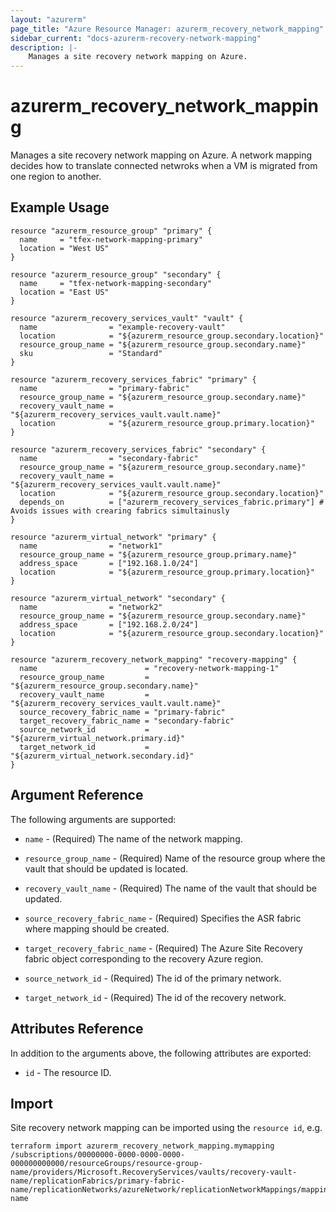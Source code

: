 ```yaml
---
layout: "azurerm"
page_title: "Azure Resource Manager: azurerm_recovery_network_mapping"
sidebar_current: "docs-azurerm-recovery-network-mapping"
description: |-
    Manages a site recovery network mapping on Azure.
---
```


# azurerm_recovery_network_mapping

Manages a site recovery network mapping on Azure. A network mapping decides how to translate connected netwroks when a VM is migrated from one region to another.

## Example Usage

```hcl
resource "azurerm_resource_group" "primary" {
  name     = "tfex-network-mapping-primary"
  location = "West US"
}

resource "azurerm_resource_group" "secondary" {
  name     = "tfex-network-mapping-secondary"
  location = "East US"
}

resource "azurerm_recovery_services_vault" "vault" {
  name                = "example-recovery-vault"
  location            = "${azurerm_resource_group.secondary.location}"
  resource_group_name = "${azurerm_resource_group.secondary.name}"
  sku                 = "Standard"
}

resource "azurerm_recovery_services_fabric" "primary" {
  name                = "primary-fabric"
  resource_group_name = "${azurerm_resource_group.secondary.name}"
  recovery_vault_name = "${azurerm_recovery_services_vault.vault.name}"
  location            = "${azurerm_resource_group.primary.location}"
}

resource "azurerm_recovery_services_fabric" "secondary" {
  name                = "secondary-fabric"
  resource_group_name = "${azurerm_resource_group.secondary.name}"
  recovery_vault_name = "${azurerm_recovery_services_vault.vault.name}"
  location            = "${azurerm_resource_group.secondary.location}"
  depends_on          = ["azurerm_recovery_services_fabric.primary"] # Avoids issues with crearing fabrics simultainusly
}

resource "azurerm_virtual_network" "primary" {
  name                = "network1"
  resource_group_name = "${azurerm_resource_group.primary.name}"
  address_space       = ["192.168.1.0/24"]
  location            = "${azurerm_resource_group.primary.location}"
}

resource "azurerm_virtual_network" "secondary" {
  name                = "network2"
  resource_group_name = "${azurerm_resource_group.secondary.name}"
  address_space       = ["192.168.2.0/24"]
  location            = "${azurerm_resource_group.secondary.location}"
}

resource "azurerm_recovery_network_mapping" "recovery-mapping" {
  name                        = "recovery-network-mapping-1"
  resource_group_name         = "${azurerm_resource_group.secondary.name}"
  recovery_vault_name         = "${azurerm_recovery_services_vault.vault.name}"
  source_recovery_fabric_name = "primary-fabric"
  target_recovery_fabric_name = "secondary-fabric"
  source_network_id           = "${azurerm_virtual_network.primary.id}"
  target_network_id           = "${azurerm_virtual_network.secondary.id}"
}
```

## Argument Reference

The following arguments are supported:

* `name` - (Required) The name of the network mapping.

* `resource_group_name` - (Required) Name of the resource group where the vault that should be updated is located.

* `recovery_vault_name` - (Required) The name of the vault that should be updated.

* `source_recovery_fabric_name` - (Required) Specifies the ASR fabric where mapping should be created.

* `target_recovery_fabric_name` - (Required) The Azure Site Recovery fabric object corresponding to the recovery Azure region.

* `source_network_id` - (Required) The id of the primary network.

* `target_network_id` - (Required) The id of the recovery network.

## Attributes Reference

In addition to the arguments above, the following attributes are exported:

* `id` - The resource ID.

## Import

Site recovery network mapping can be imported using the `resource id`, e.g.

```shell
terraform import azurerm_recovery_network_mapping.mymapping /subscriptions/00000000-0000-0000-0000-000000000000/resourceGroups/resource-group-name/providers/Microsoft.RecoveryServices/vaults/recovery-vault-name/replicationFabrics/primary-fabric-name/replicationNetworks/azureNetwork/replicationNetworkMappings/mapping-name
```

